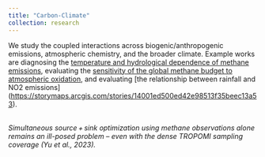 ```yaml
---
title: "Carbon-Climate"
collection: research
---
```

We study the coupled interactions across biogenic/anthropogenic emissions, atmospheric chemistry, and the broader climate. Example works are diagnosing the [temperature and hydrological dependence of methane emissions](https://acp.copernicus.org/articles/23/3325/2023/), evaluating the [sensitivity of the global methane budget to atmospheric oxidation](https://acp.copernicus.org/articles/23/3325/2023/), and evaluating [the relationship between rainfall and NO2 emissions] (https://storymaps.arcgis.com/stories/14001ed500ed42e98513f35beec13a53).

<p>
    <img src="https://yu-xue-ying.github.io/research/methane_emission_and_OH.png" alt>
    <em><br>Simultaneous source + sink optimization using methane observations alone remains an ill-posed problem – even with the dense TROPOMI sampling coverage (Yu et al., 2023).</em>
</p>
